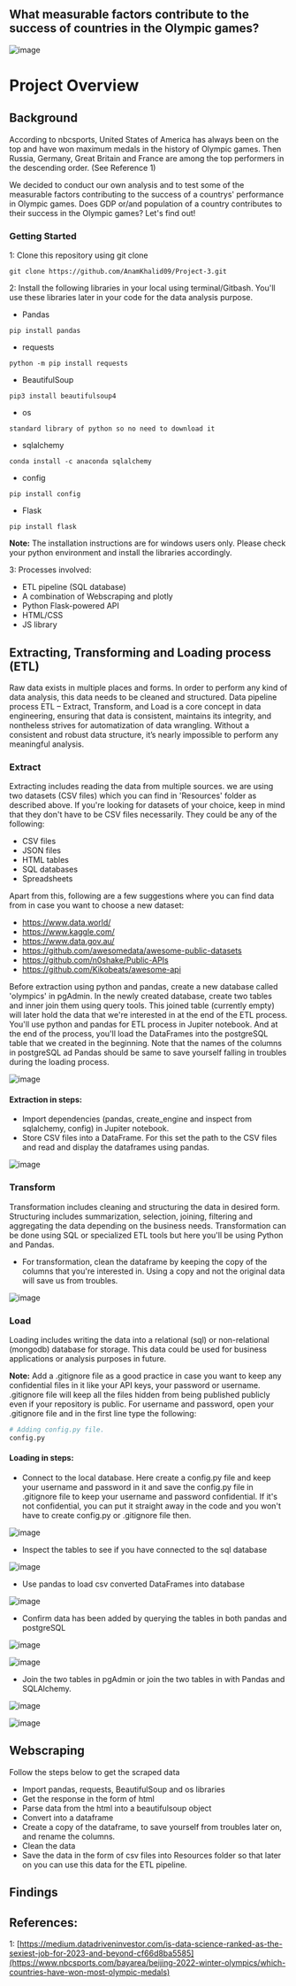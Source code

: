 ## What measurable factors contribute to the success of countries in the Olympic games?

![image](https://statathlon.com/wp-content/uploads/2018/01/rio-de-janeiro-2016-summer-olympics-e1467812135773.png)


# Project Overview

## Background

According to nbcsports, United States of America has always been on the top and have won maximum medals in the history of Olympic games. Then Russia, Germany, Great Britain and France are among the top performers in the descending order. (See Reference 1)

We decided to conduct our own analysis and to test some of the measurable factors contributing to the success of a countrys' performance in Olympic games. Does GDP or/and population of a country contributes to their success in the Olympic games? Let's find out!

### Getting Started

1: Clone this repository using git clone 

```
git clone https://github.com/AnamKhalid09/Project-3.git

```

2: Install the following libraries in your local using terminal/Gitbash. You'll use these libraries later in your code for the data analysis purpose.

- Pandas 
```
pip install pandas
```
- requests 
```
python -m pip install requests
```
- BeautifulSoup 
```
pip3 install beautifulsoup4
```
- os 
```
standard library of python so no need to download it
```
- sqlalchemy 
```
conda install -c anaconda sqlalchemy
```
- config 
```
pip install config
```
- Flask 
```
pip install flask
```

**Note:** The installation instructions are for windows users only. Please check your python environment and install the libraries accordingly.

3: Processes involved:

- ETL pipeline (SQL database)
- A combination of Webscraping and plotly
- Python Flask-powered API
- HTML/CSS
- JS library


## Extracting, Transforming and Loading process (ETL)

Raw data exists in multiple places and forms. In order to perform any kind of data analysis, this data needs to be cleaned and structured. Data pipeline process ETL – Extract, Transform, and Load is a core concept in data engineering, ensuring that data is consistent, maintains its integrity, and nontheless strives for automatization of data wrangling. Without a consistent and robust data structure, it’s nearly impossible to perform any meaningful analysis.

### Extract

Extracting includes reading the data from multiple sources. we are using two datasets (CSV files) which you can find in 'Resources' folder as described above. If you're looking for datasets of your choice, keep in mind that they don't have to be CSV files necessarily. They could be any of the following:
- CSV files
- JSON files
- HTML tables
- SQL databases
- Spreadsheets

Apart from this, following are a few suggestions where you can find data from in case you want to choose a new dataset:
- https://www.data.world/
- https://www.kaggle.com/
- https://www.data.gov.au/
- https://github.com/awesomedata/awesome-public-datasets
- https://github.com/n0shake/Public-APIs
- https://github.com/Kikobeats/awesome-api

Before extraction using python and pandas, create a new database called 'olympics' in pgAdmin. In the newly created database, create two tables and inner join them using query tools. This joined table (currently empty) will later hold the data that we're interested in at the end of the ETL process. You'll use python and pandas for ETL process in Jupiter notebook. And at the end of the process, you'll load the DataFrames into the postgreSQL table that we created in the beginning. Note that the names of the columns in postgreSQL ad Pandas should be same to save yourself falling in troubles during the loading process.

![image](https://user-images.githubusercontent.com/109832565/203726064-bb9f884b-3d06-4b94-8628-a50322ee3d83.png)


#### Extraction in steps:

- Import dependencies (pandas, create_engine and inspect from sqlalchemy, config) in Jupiter notebook.
- Store CSV files into a DataFrame. For this set the path to the CSV files and read and display the dataframes using pandas.

![image](https://user-images.githubusercontent.com/109832565/203726248-14604436-1d75-4c24-9a94-ee1e01c0f122.png)


### Transform

Transformation includes cleaning and structuring the data in desired form. Structuring includes summarization, selection, joining, filtering and aggregating the data depending on the business needs. Transformation can be done using SQL or specialized ETL tools but here you'll be using Python and Pandas.

- For transformation, clean the dataframe by keeping the copy of the columns that you're interested in. Using a copy and not the original data will save us from troubles.

![image](https://user-images.githubusercontent.com/109832565/203726390-cc0d0064-c50b-4aec-9dc0-e1f984def0dc.png)



### Load

Loading includes writing the data into a relational (sql) or non-relational (mongodb) database for storage. This data could be used for business applications or analysis purposes in future.


**Note:** Add a .gitignore file as a good practice in case you want to keep any confidential files in it like your API keys, your password or username. .gitignore file will keep all the files hidden from being published publicly even if your repository is public. For username and password, open your .gitignore file and in the first line type the following:

```python
# Adding config.py file.
config.py
```

#### Loading in steps:

- Connect to the local database. Here create a config.py file and keep your username and password in it and save the config.py file in .gitignore file to keep your username and password confidential. If it's not confidential, you can put it straight away in the code and you won't have to create config.py or .gitignore file then.

![image](https://user-images.githubusercontent.com/109832565/203727150-b88da613-8196-408b-a884-2468286fa2e4.png)

- Inspect the tables to see if you have connected to the sql database

![image](https://user-images.githubusercontent.com/109832565/203727269-512e2c84-556d-44f7-8266-463d7f85708c.png)

- Use pandas to load csv converted DataFrames into database 

![image](https://user-images.githubusercontent.com/109832565/203727432-941b1d88-89b3-435e-bcc1-33f8b38f358e.png)

- Confirm data has been added by querying the tables in both pandas and postgreSQL

![image](https://user-images.githubusercontent.com/109832565/203727609-815e946f-58c4-426a-a95d-944abac87006.png)

![image](https://user-images.githubusercontent.com/109832565/203727730-1c637190-cf07-4740-86ff-b17d89aaed30.png)

- Join the two tables in pgAdmin or join the two tables in with Pandas and SQLAlchemy.

![image](https://user-images.githubusercontent.com/109832565/203727778-dd4c6eda-05dd-42a0-bd2b-4333d82f92a2.png)

![image](https://user-images.githubusercontent.com/109832565/203727919-6ef58be1-d66d-49f2-96eb-f648bef61f28.png)


## Webscraping

Follow the steps below to get the scraped data

- Import pandas, requests, BeautifulSoup and os libraries
- Get the response in the form of html
- Parse data from the html into a beautifulsoup object
- Convert into a dataframe
- Create a copy of the dataframe, to save yourself from troubles later on, and rename the columns.
- Clean the data
- Save the data in the form of csv files into Resources folder so that later on you can use this data for the ETL pipeline.


## Findings

 
## References:
1: [https://medium.datadriveninvestor.com/is-data-science-ranked-as-the-sexiest-job-for-2023-and-beyond-cf66d8ba5585](https://www.nbcsports.com/bayarea/beijing-2022-winter-olympics/which-countries-have-won-most-olympic-medals)

